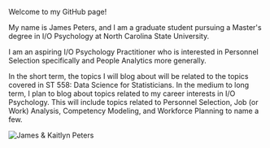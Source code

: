 Welcome to my GitHub page!

My name is James Peters, and I am a graduate student pursuing a Master's degree in I/O Psychology at North Carolina State University.

I am an aspiring I/O Psychology Practitioner who is interested in Personnel Selection specifically and People Analytics more generally.

In the short term, the topics I will blog about will be related to the topics covered in ST 558: Data Science for Statisticians. In the medium to long term, I plan to blog about topics related to my career interests in I/O Psychology. This will include topics related to Personnel Selection, Job (or Work) Analysis, Competency Modeling, and Workforce Planning to name a few.

![James & Kaitlyn Peters](/jamescpeters/jamescpeters.github.io/docs/assets/images/wedding.jpg)
